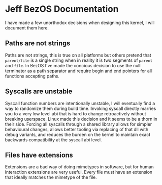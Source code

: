 # Jeff BezOS Documentation

I have made a few unorthodox decisions when designing this kernel, I will document them here.

## Paths are not strings

Paths are not strings, this is true on all platforms but others pretend that `parent/file` is a single string
when in reality it is two segments of `parent` and `file`. In BezOS I've made the concious decision to use
the null terminator as a path separator and require begin and end pointers for all functions accepting paths.

## Syscalls are unstable

Syscall function numbers are intentionally unstable, I will eventually find a way to randomize them during build time.
Invoking syscall directly marries you to a very low level abi that is hard to change retroactively without breaking
userspace. Linux made this decision and it seems to be a thorn in their side. Forcing all syscalls through a shared
library allows for simpler behavioural changes, allows better tooling via replacing of that dll with debug variants,
and reduces the burden on the kernel to maintain exact backwards compatibility at the syscall abi level.

## Files have extensions

Extensions are a bad way of doing mimetypes in software, but for human interaction extensions are very useful. Every file must have an extension that ideally matches the mimetype of the file.